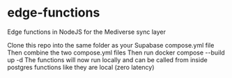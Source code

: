 # edge-functions
Edge functions in NodeJS for the Mediverse sync layer

Clone this repo into the same folder as your Supabase compose.yml file
Then combine the two compose.yml files
Then run docker compose --build up -d
The functions will now run locally and can be called from inside postgres functions like they are local (zero latency)
